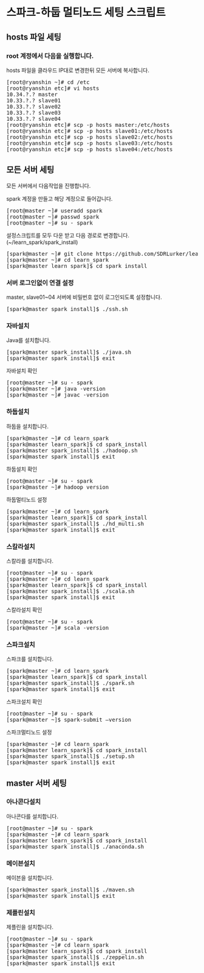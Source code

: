 # 스파크-하둡 멀티노드 세팅 스크립트

## hosts 파일 세팅  

### root 계정에서 다음을 실행합니다.

hosts 파일을 클라우드 IP대로 변경한뒤 모든 서버에 복사합니다.
<pre>
[root@ryanshin ~]# cd /etc
[root@ryanshin etc]# vi hosts
10.34.?.? master
10.33.?.? slave01
10.33.?.? slave02
10.33.?.? slave03
10.33.?.? slave04
[root@ryanshin etc]# scp -p hosts master:/etc/hosts
[root@ryanshin etc]# scp -p hosts slave01:/etc/hosts
[root@ryanshin etc]# scp -p hosts slave02:/etc/hosts
[root@ryanshin etc]# scp -p hosts slave03:/etc/hosts
[root@ryanshin etc]# scp -p hosts slave04:/etc/hosts
</pre>

## 모든 서버 세팅

모든 서버에서 다음작업을 진행합니다.

spark 계정을 만들고 해당 계정으로 들어갑니다.
<pre>
[root@master ~]# useradd spark
[root@master ~]# passwd spark
[root@master ~]# su - spark
</pre>

설정스크립트를 모두 다운 받고 다음 경로로 변경합니다.(~/learn_spark/spark_install)
<pre>
[spark@master ~]# git clone https://github.com/SDRLurker/learn_spark.git
[spark@master ~]# cd learn_spark
[spark@master learn_spark]$ cd spark_install
</pre>

### 서버 로그인없이 연결 설정

master, slave01~04 서버에 비밀번호 없이 로그인되도록 설정합니다.
<pre>
[spark@master spark_install]$ ./ssh.sh
</pre>

### 자바설치

Java를 설치합니다.
<pre>
[spark@master spark_install]$ ./java.sh
[spark@master spark_install]$ exit
</pre>

자바설치 확인
<pre>
[root@master ~]# su - spark
[spark@master ~]# java -version
[spark@master ~]# javac -version
</pre>

### 하둡설치

하둡을 설치합니다.
<pre>
[spark@master ~]# cd learn_spark
[spark@master learn_spark]$ cd spark_install
[spark@master spark_install]$ ./hadoop.sh
[spark@master spark_install]$ exit
</pre>

하둡설치 확인
<pre>
[root@master ~]# su - spark
[spark@master ~]# hadoop version
</pre>

하둡멀티노드 설정
<pre>
[spark@master ~]# cd learn_spark
[spark@master learn_spark]$ cd spark_install
[spark@master spark_install]$ ./hd_multi.sh
[spark@master spark_install]$ exit
</pre>

### 스칼라설치

스칼라를 설치합니다.
<pre>
[root@master ~]# su - spark
[spark@master ~]# cd learn_spark
[spark@master learn_spark]$ cd spark_install
[spark@master spark_install]$ ./scala.sh
[spark@master spark_install]$ exit
</pre>

스칼라설치 확인
<pre>
[root@master ~]# su - spark
[spark@master ~]# scala -version
</pre>

### 스파크설치

스파크를 설치합니다.
<pre>
[spark@master ~]# cd learn_spark
[spark@master learn_spark]$ cd spark_install
[spark@master spark_install]$ ./spark.sh
[spark@master spark_install]$ exit
</pre>

스파크설치 확인
<pre>
[root@master ~]# su - spark
[spark@master ~]$ spark-submit —version
</pre>

스파크멀티노드 설정
<pre>
[spark@master ~]# cd learn_spark
[spark@master learn_spark]$ cd spark_install
[spark@master spark_install]$ ./setup.sh
[spark@master spark_install]$ exit
</pre>

## master 서버 세팅

### 아나콘다설치

아나콘다를 설치합니다.
<pre>
[root@master ~]# su - spark
[spark@master ~]# cd learn_spark
[spark@master learn_spark]$ cd spark_install
[spark@master spark_install]$ ./anaconda.sh
</pre>

### 메이븐설치

메이븐을 설치합니다.
<pre>
[spark@master spark_install]$ ./maven.sh
[spark@master spark_install]$ exit
</pre>

### 제플린설치

제플린을 설치합니다.
<pre>
[root@master ~]# su - spark
[spark@master ~]# cd learn_spark
[spark@master learn_spark]$ cd spark_install
[spark@master spark_install]$ ./zeppelin.sh
[spark@master spark_install]$ exit
</pre>
